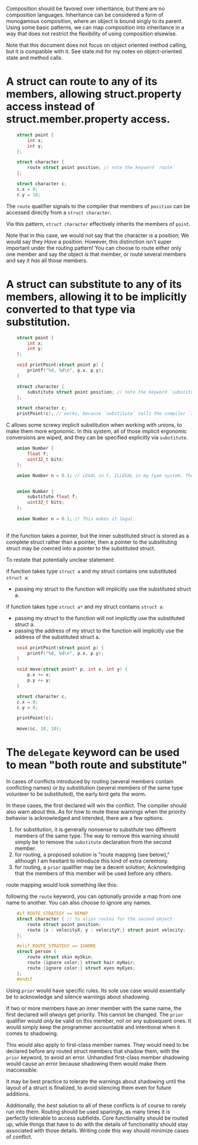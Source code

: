 Composition should be favored over inheritance, but there are no composition languages.
Inheritance can be considered a form of monogamous composition, where an object is bound singly to its parent.
Using some basic patterns, we can map composition into inheritance in a way that does not restrict the flexibility of using composition elsewise.

Note that this document does not focus on object oriented method calling, but it is compatible with it. See state.md for my notes on object-oriented state and method calls.

# A struct can route to any of its members, allowing struct.property access instead of struct.member.property access.

```c
    struct point {
        int x;
        int y;
    };

    struct character {
        route struct point position; // note the keyword `route`
    };

    struct character c;
    c.x = 0;
    c.y = 10;
```

The `route` qualifier signals to the compiler that members of `position` can be accessed directly from a `struct character`.

Via this pattern, `struct character` effectively inherits the members of `point`.

Note that in this case, we would not say that the character *is* a position; We would say they *Have* a position. However, this distinction isn't super important under the routing pattern! You can choose to route either only one member and say the object *is* that member, or route several members and say it *has* all those members.

# A struct can substitute to any of its members, allowing it to be implicitly converted to that type via substitution.

```c
    struct point {
        int x;
        int y;
    };

    void printPoint(struct point p) {
        printf("%d, %d\n", p.x, p.y);
    }

    struct character {
        substitute struct point position; // note the keyword `substitute`
    };

    struct character c;
    printPoint(c); // works, because `substitute` tells the compiler `struct character` can be implicitly converted to its inner member with type point.
```

C allows some screwy implicit substitution when working with unions, to make them more ergonomic. In this system, all of those implicit ergonomic conversions are wiped, and they can be specified explicitly via `substitute`.

```c
    union Number {
        float f;
        uint32_t bits;
    };

    union Number n = 0.1; // LEGAL in C, ILLEGAL in my type system. The substitutability was not explicitly named.


    union Number {
        substitute float f;
        uint32_t bits;
    };
    
    union Number n = 0.1; // This makes it legal.
    
```

If the function takes a pointer, but the inner substituted struct is stored as a complete struct rather than a pointer, then a pointer to the substituting struct may be coerced into a pointer to the substituted struct.

To restate that potentially unclear statement:

if function takes type `struct a` and my struct contains one substituted `struct a`:  
- passing my struct to the function will implicitly use the substituted struct a.

if function takes type `struct a*` and my struct contains `struct a`:  
- passing my struct to the function will not implicitly use the substituted struct a.
- passing the address of my struct to the function will implicitly use the address of the substituted struct a.

```c
    void printPoint(struct point p) {
        printf("%d, %d\n", p.x, p.y);
    }

    void move(struct point* p, int x, int y) {
        p.x += x;
        p.y += y;
    }

    struct character c;
    c.x = 0;
    c.y = 0;

    printPoint(c);

    move(&c, 10, 10);

```

# The `delegate` keyword can be used to mean "both route and substitute"

In cases of conflicts introduced by routing (several members contain conflicting names) or by substitution (several members of the same type volunteer to be substituted), the early bird gets the worm.

In these cases, the first declared will win the conflict. The compiler should also warn about this. As for how to mute these warnings when the priority behavior is acknowledged and intended, there are a few options.


1. for substitution, it is generally nonsense to substitute two different members of the same type. The way to remove this warning should simply be to remove the `substitute` declaration from the second member.
2. for routing, a proposed solution is "route mapping (see below)," although I am hesitant to introduce this kind of extra ceremony.
3. for routing, a `prior` qualifier may be a decent solution; Acknowledging that the members of this member will be used before any others.

route mapping would look something like this:

following the `route` keyword, you can optionally provide a map from one name to another. You can also choose to ignore any names.

```c
    #if ROUTE_STRATEGY == REMAP
    struct character { // to alias routes for the second object
        route struct point position;
        route {x : velocityX; y : velocityY;} struct point velocity;
    };

    #elif ROUTE_STRATEGY == IGNORE
    struct person {
        route struct skin mySkin;
        route {ignore color;} struct hair myHair;
        route {ignore color;} struct eyes myEyes;
    };
    #endif
```

Using `prior` would have specific rules. Its sole use case would essentially be to acknowledge and silence warnings about shadowing.

If two or more members have an inner member with the same name, the first declared will *always* get priority. This cannot be changed.
The `prior` qualifier would *only* be valid on this member, not on any subsequent ones. It would simply keep the programmer accountable and intentional when it comes to shadowing.

This would also apply to first-class member names. They would need to be declared before any routed struct members that shadow them, with the `prior` keyword, to avoid an error. Unhandled first-class member shadowing would cause an error because shadowing them would make them inaccessible.

It may be best practice to tolerate the warnings about shadowing until the layout of a struct is finalized, to avoid silencing them even for future additions.

Additionally, the *best* solution to all of these conflicts is of course to rarely run into them. Routing should be used sparingly, as many times it is perfectly tolerable to access subfields. Core functionality should be routed up, while things that have to do with the details of functionality should stay associated with those details. Writing code this way should minimize cases of conflict.
